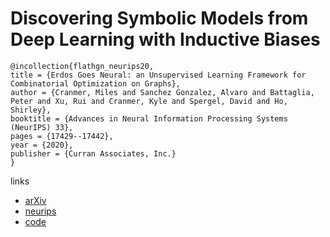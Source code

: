 # Discovering Symbolic Models from Deep Learning with Inductive Biases

```
@incollection{flathgn_neurips20,
title = {Erdos Goes Neural: an Unsupervised Learning Framework for Combinatorial Optimization on Graphs},
author = {Cranmer, Miles and Sanchez Gonzalez, Alvaro and Battaglia, Peter and Xu, Rui and Cranmer, Kyle and Spergel, David and Ho, Shirley},
booktitle = {Advances in Neural Information Processing Systems (NeurIPS) 33},
pages = {17429--17442},
year = {2020},
publisher = {Curran Associates, Inc.}
}
```

links
- [arXiv](https://arxiv.org/abs/2006.11287)
- [neurips](https://papers.nips.cc//paper/2020/hash/c9f2f917078bd2db12f23c3b413d9cba-Abstract.html)
- [code](https://github.com/MilesCranmer/symbolic_deep_learning)
